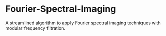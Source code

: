 # Fourier-Spectral-Imaging
A streamlined algorithm to apply Fourier spectral imaging techniques with modular frequency filtration.
